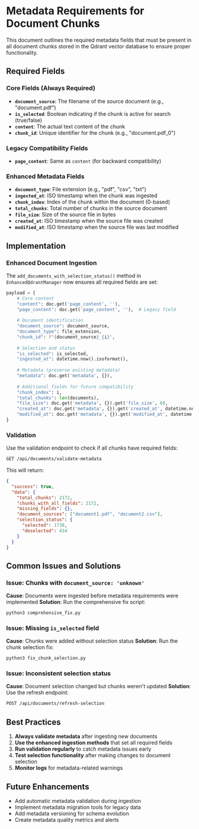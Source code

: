 # Metadata Requirements for Document Chunks

This document outlines the required metadata fields that must be present in all document chunks stored in the Qdrant vector database to ensure proper functionality.

## Required Fields

### Core Fields (Always Required)
- **`document_source`**: The filename of the source document (e.g., "document.pdf")
- **`is_selected`**: Boolean indicating if the chunk is active for search (true/false)
- **`content`**: The actual text content of the chunk
- **`chunk_id`**: Unique identifier for the chunk (e.g., "document.pdf_0")

### Legacy Compatibility Fields
- **`page_content`**: Same as `content` (for backward compatibility)

### Enhanced Metadata Fields
- **`document_type`**: File extension (e.g., "pdf", "csv", "txt")
- **`ingested_at`**: ISO timestamp when the chunk was ingested
- **`chunk_index`**: Index of the chunk within the document (0-based)
- **`total_chunks`**: Total number of chunks in the source document
- **`file_size`**: Size of the source file in bytes
- **`created_at`**: ISO timestamp when the source file was created
- **`modified_at`**: ISO timestamp when the source file was last modified

## Implementation

### Enhanced Document Ingestion
The `add_documents_with_selection_status()` method in `EnhancedQdrantManager` now ensures all required fields are set:

```python
payload = {
    # Core content
    "content": doc.get('page_content', ''),
    "page_content": doc.get('page_content', ''),  # Legacy field
    
    # Document identification
    "document_source": document_source,
    "document_type": file_extension,
    "chunk_id": f"{document_source}_{i}",
    
    # Selection and status
    "is_selected": is_selected,
    "ingested_at": datetime.now().isoformat(),
    
    # Metadata (preserve existing metadata)
    "metadata": doc.get('metadata', {}),
    
    # Additional fields for future compatibility
    "chunk_index": i,
    "total_chunks": len(documents),
    "file_size": doc.get('metadata', {}).get('file_size', 0),
    "created_at": doc.get('metadata', {}).get('created_at', datetime.now().isoformat()),
    "modified_at": doc.get('metadata', {}).get('modified_at', datetime.now().isoformat()),
}
```

### Validation
Use the validation endpoint to check if all chunks have required fields:

```bash
GET /api/documents/validate-metadata
```

This will return:
```json
{
  "success": true,
  "data": {
    "total_chunks": 2172,
    "chunks_with_all_fields": 2172,
    "missing_fields": {},
    "document_sources": ["document1.pdf", "document2.csv"],
    "selection_status": {
      "selected": 1738,
      "deselected": 434
    }
  }
}
```

## Common Issues and Solutions

### Issue: Chunks with `document_source: 'unknown'`
**Cause**: Documents were ingested before metadata requirements were implemented
**Solution**: Run the comprehensive fix script:
```bash
python3 comprehensive_fix.py
```

### Issue: Missing `is_selected` field
**Cause**: Chunks were added without selection status
**Solution**: Run the chunk selection fix:
```bash
python3 fix_chunk_selection.py
```

### Issue: Inconsistent selection status
**Cause**: Document selection changed but chunks weren't updated
**Solution**: Use the refresh endpoint:
```bash
POST /api/documents/refresh-selection
```

## Best Practices

1. **Always validate metadata** after ingesting new documents
2. **Use the enhanced ingestion methods** that set all required fields
3. **Run validation regularly** to catch metadata issues early
4. **Test selection functionality** after making changes to document selection
5. **Monitor logs** for metadata-related warnings

## Future Enhancements

- Add automatic metadata validation during ingestion
- Implement metadata migration tools for legacy data
- Add metadata versioning for schema evolution
- Create metadata quality metrics and alerts
